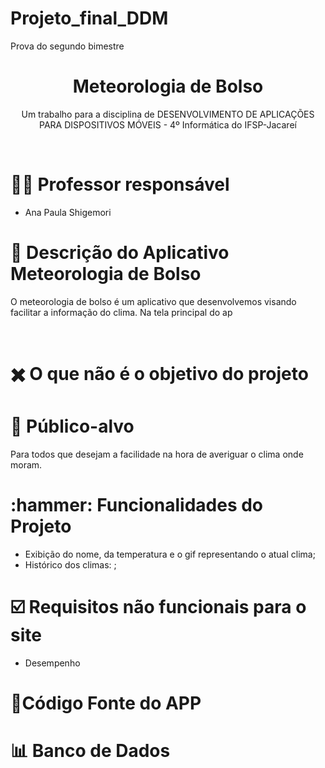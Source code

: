 # Projeto_final_DDM
Prova do segundo bimestre


<h1 align="center"> Meteorologia de Bolso </h1>

<p align="center">Um trabalho para a disciplina de DESENVOLVIMENTO DE APLICAÇÕES PARA DISPOSITIVOS MÓVEIS - 4º Informática do IFSP-Jacareí</p>
<br>



<h1>🧑‍🏫 Professor responsável</h1> 

-  Ana Paula Shigemori

<h1>🎯 Descrição do Aplicativo Meteorologia de Bolso</h1> 

O meteorologia de bolso é um aplicativo que desenvolvemos visando facilitar a informação do clima. Na tela principal do ap

<br>

<h1>✖️ O que não é o objetivo do projeto</h1>


<h1>👥 Público-alvo</h2>
Para todos que desejam a facilidade na hora de averiguar o clima onde moram.

<h1>:hammer: Funcionalidades do Projeto</h1>

- Exibição do nome, da temperatura e o gif representando o atual clima;
- Histórico dos climas: ;

<h1>☑️ Requisitos não funcionais para o site</h1> 

- Desempenho 


<h1>📱Código Fonte do APP </h1>





<h1>📊 Banco de Dados</h1>


<br><br>


